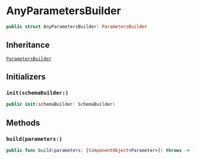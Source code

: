 # AnyParametersBuilder

``` swift
public struct AnyParametersBuilder: ParametersBuilder
```

## Inheritance

[`ParametersBuilder`](./ParametersBuilder)

## Initializers

### `init(schemaBuilder:)`

``` swift
public init(schemaBuilder: SchemaBuilder)
```

## Methods

### `build(parameters:)`

``` swift
public func build(parameters: [ComponentObject<Parameter>]) throws -> [ParameterNode]
```
